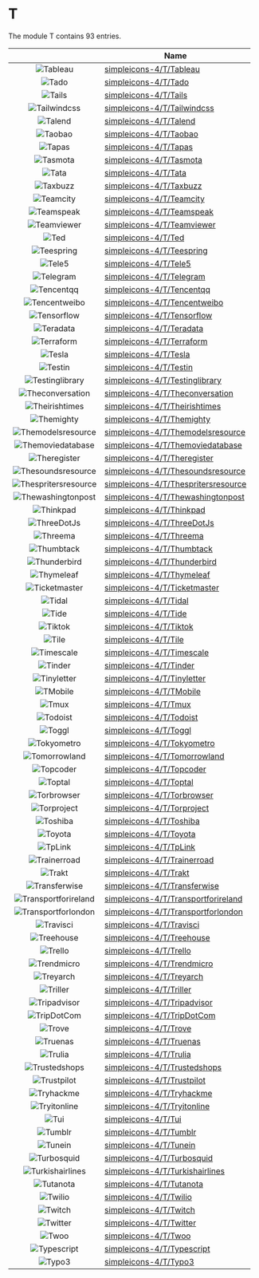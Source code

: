 # T

The module T contains 93 entries.



| |Name|
|:---:|---|
|![Tableau](../simpleicons-4/T/Tableau.element.png)|[simpleicons-4/T/Tableau](../simpleicons-4/T/Tableau.md)
|![Tado](../simpleicons-4/T/Tado.element.png)|[simpleicons-4/T/Tado](../simpleicons-4/T/Tado.md)
|![Tails](../simpleicons-4/T/Tails.element.png)|[simpleicons-4/T/Tails](../simpleicons-4/T/Tails.md)
|![Tailwindcss](../simpleicons-4/T/Tailwindcss.element.png)|[simpleicons-4/T/Tailwindcss](../simpleicons-4/T/Tailwindcss.md)
|![Talend](../simpleicons-4/T/Talend.element.png)|[simpleicons-4/T/Talend](../simpleicons-4/T/Talend.md)
|![Taobao](../simpleicons-4/T/Taobao.element.png)|[simpleicons-4/T/Taobao](../simpleicons-4/T/Taobao.md)
|![Tapas](../simpleicons-4/T/Tapas.element.png)|[simpleicons-4/T/Tapas](../simpleicons-4/T/Tapas.md)
|![Tasmota](../simpleicons-4/T/Tasmota.element.png)|[simpleicons-4/T/Tasmota](../simpleicons-4/T/Tasmota.md)
|![Tata](../simpleicons-4/T/Tata.element.png)|[simpleicons-4/T/Tata](../simpleicons-4/T/Tata.md)
|![Taxbuzz](../simpleicons-4/T/Taxbuzz.element.png)|[simpleicons-4/T/Taxbuzz](../simpleicons-4/T/Taxbuzz.md)
|![Teamcity](../simpleicons-4/T/Teamcity.element.png)|[simpleicons-4/T/Teamcity](../simpleicons-4/T/Teamcity.md)
|![Teamspeak](../simpleicons-4/T/Teamspeak.element.png)|[simpleicons-4/T/Teamspeak](../simpleicons-4/T/Teamspeak.md)
|![Teamviewer](../simpleicons-4/T/Teamviewer.element.png)|[simpleicons-4/T/Teamviewer](../simpleicons-4/T/Teamviewer.md)
|![Ted](../simpleicons-4/T/Ted.element.png)|[simpleicons-4/T/Ted](../simpleicons-4/T/Ted.md)
|![Teespring](../simpleicons-4/T/Teespring.element.png)|[simpleicons-4/T/Teespring](../simpleicons-4/T/Teespring.md)
|![Tele5](../simpleicons-4/T/Tele5.element.png)|[simpleicons-4/T/Tele5](../simpleicons-4/T/Tele5.md)
|![Telegram](../simpleicons-4/T/Telegram.element.png)|[simpleicons-4/T/Telegram](../simpleicons-4/T/Telegram.md)
|![Tencentqq](../simpleicons-4/T/Tencentqq.element.png)|[simpleicons-4/T/Tencentqq](../simpleicons-4/T/Tencentqq.md)
|![Tencentweibo](../simpleicons-4/T/Tencentweibo.element.png)|[simpleicons-4/T/Tencentweibo](../simpleicons-4/T/Tencentweibo.md)
|![Tensorflow](../simpleicons-4/T/Tensorflow.element.png)|[simpleicons-4/T/Tensorflow](../simpleicons-4/T/Tensorflow.md)
|![Teradata](../simpleicons-4/T/Teradata.element.png)|[simpleicons-4/T/Teradata](../simpleicons-4/T/Teradata.md)
|![Terraform](../simpleicons-4/T/Terraform.element.png)|[simpleicons-4/T/Terraform](../simpleicons-4/T/Terraform.md)
|![Tesla](../simpleicons-4/T/Tesla.element.png)|[simpleicons-4/T/Tesla](../simpleicons-4/T/Tesla.md)
|![Testin](../simpleicons-4/T/Testin.element.png)|[simpleicons-4/T/Testin](../simpleicons-4/T/Testin.md)
|![Testinglibrary](../simpleicons-4/T/Testinglibrary.element.png)|[simpleicons-4/T/Testinglibrary](../simpleicons-4/T/Testinglibrary.md)
|![Theconversation](../simpleicons-4/T/Theconversation.element.png)|[simpleicons-4/T/Theconversation](../simpleicons-4/T/Theconversation.md)
|![Theirishtimes](../simpleicons-4/T/Theirishtimes.element.png)|[simpleicons-4/T/Theirishtimes](../simpleicons-4/T/Theirishtimes.md)
|![Themighty](../simpleicons-4/T/Themighty.element.png)|[simpleicons-4/T/Themighty](../simpleicons-4/T/Themighty.md)
|![Themodelsresource](../simpleicons-4/T/Themodelsresource.element.png)|[simpleicons-4/T/Themodelsresource](../simpleicons-4/T/Themodelsresource.md)
|![Themoviedatabase](../simpleicons-4/T/Themoviedatabase.element.png)|[simpleicons-4/T/Themoviedatabase](../simpleicons-4/T/Themoviedatabase.md)
|![Theregister](../simpleicons-4/T/Theregister.element.png)|[simpleicons-4/T/Theregister](../simpleicons-4/T/Theregister.md)
|![Thesoundsresource](../simpleicons-4/T/Thesoundsresource.element.png)|[simpleicons-4/T/Thesoundsresource](../simpleicons-4/T/Thesoundsresource.md)
|![Thespritersresource](../simpleicons-4/T/Thespritersresource.element.png)|[simpleicons-4/T/Thespritersresource](../simpleicons-4/T/Thespritersresource.md)
|![Thewashingtonpost](../simpleicons-4/T/Thewashingtonpost.element.png)|[simpleicons-4/T/Thewashingtonpost](../simpleicons-4/T/Thewashingtonpost.md)
|![Thinkpad](../simpleicons-4/T/Thinkpad.element.png)|[simpleicons-4/T/Thinkpad](../simpleicons-4/T/Thinkpad.md)
|![ThreeDotJs](../simpleicons-4/T/ThreeDotJs.element.png)|[simpleicons-4/T/ThreeDotJs](../simpleicons-4/T/ThreeDotJs.md)
|![Threema](../simpleicons-4/T/Threema.element.png)|[simpleicons-4/T/Threema](../simpleicons-4/T/Threema.md)
|![Thumbtack](../simpleicons-4/T/Thumbtack.element.png)|[simpleicons-4/T/Thumbtack](../simpleicons-4/T/Thumbtack.md)
|![Thunderbird](../simpleicons-4/T/Thunderbird.element.png)|[simpleicons-4/T/Thunderbird](../simpleicons-4/T/Thunderbird.md)
|![Thymeleaf](../simpleicons-4/T/Thymeleaf.element.png)|[simpleicons-4/T/Thymeleaf](../simpleicons-4/T/Thymeleaf.md)
|![Ticketmaster](../simpleicons-4/T/Ticketmaster.element.png)|[simpleicons-4/T/Ticketmaster](../simpleicons-4/T/Ticketmaster.md)
|![Tidal](../simpleicons-4/T/Tidal.element.png)|[simpleicons-4/T/Tidal](../simpleicons-4/T/Tidal.md)
|![Tide](../simpleicons-4/T/Tide.element.png)|[simpleicons-4/T/Tide](../simpleicons-4/T/Tide.md)
|![Tiktok](../simpleicons-4/T/Tiktok.element.png)|[simpleicons-4/T/Tiktok](../simpleicons-4/T/Tiktok.md)
|![Tile](../simpleicons-4/T/Tile.element.png)|[simpleicons-4/T/Tile](../simpleicons-4/T/Tile.md)
|![Timescale](../simpleicons-4/T/Timescale.element.png)|[simpleicons-4/T/Timescale](../simpleicons-4/T/Timescale.md)
|![Tinder](../simpleicons-4/T/Tinder.element.png)|[simpleicons-4/T/Tinder](../simpleicons-4/T/Tinder.md)
|![Tinyletter](../simpleicons-4/T/Tinyletter.element.png)|[simpleicons-4/T/Tinyletter](../simpleicons-4/T/Tinyletter.md)
|![TMobile](../simpleicons-4/T/TMobile.element.png)|[simpleicons-4/T/TMobile](../simpleicons-4/T/TMobile.md)
|![Tmux](../simpleicons-4/T/Tmux.element.png)|[simpleicons-4/T/Tmux](../simpleicons-4/T/Tmux.md)
|![Todoist](../simpleicons-4/T/Todoist.element.png)|[simpleicons-4/T/Todoist](../simpleicons-4/T/Todoist.md)
|![Toggl](../simpleicons-4/T/Toggl.element.png)|[simpleicons-4/T/Toggl](../simpleicons-4/T/Toggl.md)
|![Tokyometro](../simpleicons-4/T/Tokyometro.element.png)|[simpleicons-4/T/Tokyometro](../simpleicons-4/T/Tokyometro.md)
|![Tomorrowland](../simpleicons-4/T/Tomorrowland.element.png)|[simpleicons-4/T/Tomorrowland](../simpleicons-4/T/Tomorrowland.md)
|![Topcoder](../simpleicons-4/T/Topcoder.element.png)|[simpleicons-4/T/Topcoder](../simpleicons-4/T/Topcoder.md)
|![Toptal](../simpleicons-4/T/Toptal.element.png)|[simpleicons-4/T/Toptal](../simpleicons-4/T/Toptal.md)
|![Torbrowser](../simpleicons-4/T/Torbrowser.element.png)|[simpleicons-4/T/Torbrowser](../simpleicons-4/T/Torbrowser.md)
|![Torproject](../simpleicons-4/T/Torproject.element.png)|[simpleicons-4/T/Torproject](../simpleicons-4/T/Torproject.md)
|![Toshiba](../simpleicons-4/T/Toshiba.element.png)|[simpleicons-4/T/Toshiba](../simpleicons-4/T/Toshiba.md)
|![Toyota](../simpleicons-4/T/Toyota.element.png)|[simpleicons-4/T/Toyota](../simpleicons-4/T/Toyota.md)
|![TpLink](../simpleicons-4/T/TpLink.element.png)|[simpleicons-4/T/TpLink](../simpleicons-4/T/TpLink.md)
|![Trainerroad](../simpleicons-4/T/Trainerroad.element.png)|[simpleicons-4/T/Trainerroad](../simpleicons-4/T/Trainerroad.md)
|![Trakt](../simpleicons-4/T/Trakt.element.png)|[simpleicons-4/T/Trakt](../simpleicons-4/T/Trakt.md)
|![Transferwise](../simpleicons-4/T/Transferwise.element.png)|[simpleicons-4/T/Transferwise](../simpleicons-4/T/Transferwise.md)
|![Transportforireland](../simpleicons-4/T/Transportforireland.element.png)|[simpleicons-4/T/Transportforireland](../simpleicons-4/T/Transportforireland.md)
|![Transportforlondon](../simpleicons-4/T/Transportforlondon.element.png)|[simpleicons-4/T/Transportforlondon](../simpleicons-4/T/Transportforlondon.md)
|![Travisci](../simpleicons-4/T/Travisci.element.png)|[simpleicons-4/T/Travisci](../simpleicons-4/T/Travisci.md)
|![Treehouse](../simpleicons-4/T/Treehouse.element.png)|[simpleicons-4/T/Treehouse](../simpleicons-4/T/Treehouse.md)
|![Trello](../simpleicons-4/T/Trello.element.png)|[simpleicons-4/T/Trello](../simpleicons-4/T/Trello.md)
|![Trendmicro](../simpleicons-4/T/Trendmicro.element.png)|[simpleicons-4/T/Trendmicro](../simpleicons-4/T/Trendmicro.md)
|![Treyarch](../simpleicons-4/T/Treyarch.element.png)|[simpleicons-4/T/Treyarch](../simpleicons-4/T/Treyarch.md)
|![Triller](../simpleicons-4/T/Triller.element.png)|[simpleicons-4/T/Triller](../simpleicons-4/T/Triller.md)
|![Tripadvisor](../simpleicons-4/T/Tripadvisor.element.png)|[simpleicons-4/T/Tripadvisor](../simpleicons-4/T/Tripadvisor.md)
|![TripDotCom](../simpleicons-4/T/TripDotCom.element.png)|[simpleicons-4/T/TripDotCom](../simpleicons-4/T/TripDotCom.md)
|![Trove](../simpleicons-4/T/Trove.element.png)|[simpleicons-4/T/Trove](../simpleicons-4/T/Trove.md)
|![Truenas](../simpleicons-4/T/Truenas.element.png)|[simpleicons-4/T/Truenas](../simpleicons-4/T/Truenas.md)
|![Trulia](../simpleicons-4/T/Trulia.element.png)|[simpleicons-4/T/Trulia](../simpleicons-4/T/Trulia.md)
|![Trustedshops](../simpleicons-4/T/Trustedshops.element.png)|[simpleicons-4/T/Trustedshops](../simpleicons-4/T/Trustedshops.md)
|![Trustpilot](../simpleicons-4/T/Trustpilot.element.png)|[simpleicons-4/T/Trustpilot](../simpleicons-4/T/Trustpilot.md)
|![Tryhackme](../simpleicons-4/T/Tryhackme.element.png)|[simpleicons-4/T/Tryhackme](../simpleicons-4/T/Tryhackme.md)
|![Tryitonline](../simpleicons-4/T/Tryitonline.element.png)|[simpleicons-4/T/Tryitonline](../simpleicons-4/T/Tryitonline.md)
|![Tui](../simpleicons-4/T/Tui.element.png)|[simpleicons-4/T/Tui](../simpleicons-4/T/Tui.md)
|![Tumblr](../simpleicons-4/T/Tumblr.element.png)|[simpleicons-4/T/Tumblr](../simpleicons-4/T/Tumblr.md)
|![Tunein](../simpleicons-4/T/Tunein.element.png)|[simpleicons-4/T/Tunein](../simpleicons-4/T/Tunein.md)
|![Turbosquid](../simpleicons-4/T/Turbosquid.element.png)|[simpleicons-4/T/Turbosquid](../simpleicons-4/T/Turbosquid.md)
|![Turkishairlines](../simpleicons-4/T/Turkishairlines.element.png)|[simpleicons-4/T/Turkishairlines](../simpleicons-4/T/Turkishairlines.md)
|![Tutanota](../simpleicons-4/T/Tutanota.element.png)|[simpleicons-4/T/Tutanota](../simpleicons-4/T/Tutanota.md)
|![Twilio](../simpleicons-4/T/Twilio.element.png)|[simpleicons-4/T/Twilio](../simpleicons-4/T/Twilio.md)
|![Twitch](../simpleicons-4/T/Twitch.element.png)|[simpleicons-4/T/Twitch](../simpleicons-4/T/Twitch.md)
|![Twitter](../simpleicons-4/T/Twitter.element.png)|[simpleicons-4/T/Twitter](../simpleicons-4/T/Twitter.md)
|![Twoo](../simpleicons-4/T/Twoo.element.png)|[simpleicons-4/T/Twoo](../simpleicons-4/T/Twoo.md)
|![Typescript](../simpleicons-4/T/Typescript.element.png)|[simpleicons-4/T/Typescript](../simpleicons-4/T/Typescript.md)
|![Typo3](../simpleicons-4/T/Typo3.element.png)|[simpleicons-4/T/Typo3](../simpleicons-4/T/Typo3.md)

